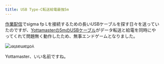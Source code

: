 ```yaml
---
title: USB Type-C転送給電最強5m
---
```

[作業配信](https://www.youtube.com/c/r7kamura)でsigma fp Lを接続するための長いUSBケーブルを探す日々を送っていたのですが、[Yottamasterの5mのUSBケーブル](https://www.amazon.co.jp/dp/B09Y1BY75P)がデータ転送と給電を同時にやってくれて問題無く動作したため、無事エンドゲームとなりました。

![](https://lh3.googleusercontent.com/n2boGGCQfNIqkoYuU5HZFwRagg_1KXu9E6t_44dHg0e9TedzqmSRGccIUYH4JbQIZpdVTA55B-itMEh1gNilPNNfDodxz37WJL1ajEjn05azcxa04XJywwPWIqvrgZ7hXAycp3TSA3BpxLAv8USbNTdUtQcHpILN0Ruv_iCrqhQ4yfjg9wDe9y9vLw1Bdg "ɹǝʇsɐɯɐʇʇo⅄")

Yottamaster、いい名前ですね。
